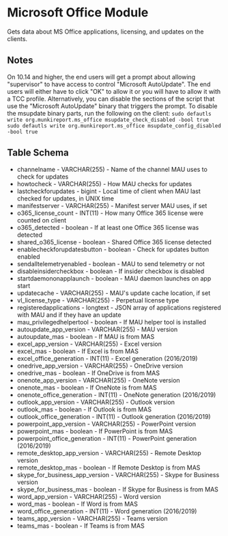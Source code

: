 Microsoft Office Module
==============

Gets data about MS Office applications, licensing, and updates on the clients.

## Notes

On 10.14 and higher, the end users will get a prompt about allowing "supervisor" to have access to control "Microsoft AutoUpdate". The end users will either have to click "OK" to allow it or you will have to allow it with a TCC profile. Alternatively, you can disable the sections of the script that use the "Microsoft AutoUpdate" binary that triggers the prompt. To disable the msupdate binary parts, run the following on the client:
`sudo defautls write org.munkireport.ms_office msupdate_check_disabled -bool true`
`sudo defautls write org.munkireport.ms_office msupdate_config_disabled -bool true`

Table Schema
------
* channelname - VARCHAR(255) - Name of the channel MAU uses to check for updates
* howtocheck - VARCHAR(255) - How MAU checks for updates
* lastcheckforupdates - bigint - Local time of client when MAU last checked for updates, in UNIX time
* manifestserver - VARCHAR(255) - Manifest server MAU uses, if set
* o365_license_count - INT(11) - How many Office 365 license were counted on client
* o365_detected - boolean - If at least one Office 365 license was detected
* shared_o365_license - boolean - Shared Office 365 license detected
* enablecheckforupdatesbutton - boolean - Check for updates button enabled
* sendalltelemetryenabled - boolean - MAU to send telemetry or not
* disableinsidercheckbox - boolean - If insider checkbox is disabled
* startdaemononapplaunch - boolean - MAU daemon launches on app start
* updatecache - VARCHAR(255) - MAU's update cache location, if set
* vl_license_type - VARCHAR(255) - Perpetual license type
* registeredapplications - longtext - JSON array of applications registered with MAU and if they have an update
* mau_privilegedhelpertool - boolean - If MAU helper tool is installed
* autoupdate_app_version - VARCHAR(255) - MAU version
* autoupdate_mas - boolean - If MAU is from MAS
* excel_app_version - VARCHAR(255) - Excel version
* excel_mas - boolean - If Excel is from MAS
* excel_office_generation - INT(11) - Excel generation (2016/2019)
* onedrive_app_version - VARCHAR(255) - OneDrive version
* onedrive_mas - boolean - If OneDrive is from MAS
* onenote_app_version - VARCHAR(255) - OneNote version
* onenote_mas - boolean - If OneNote is from MAS
* onenote_office_generation - INT(11) - OneNote generation (2016/2019)
* outlook_app_version - VARCHAR(255) - Outlook version
* outlook_mas - boolean - If Outlook is from MAS
* outlook_office_generation - INT(11) - Outlook generation (2016/2019)
* powerpoint_app_version - VARCHAR(255) - PowerPoint version
* powerpoint_mas - boolean - If PowerPoint is from MAS
* powerpoint_office_generation - INT(11) - PowerPoint generation (2016/2019)
* remote_desktop_app_version - VARCHAR(255) - Remote Desktop version
* remote_desktop_mas - boolean - If Remote Desktop is from MAS
* skype_for_business_app_version - VARCHAR(255) - Skype for Business version
* skype_for_business_mas - boolean - If Skype for Business is from MAS
* word_app_version - VARCHAR(255) - Word version
* word_mas - boolean - If Word is from MAS
* word_office_generation - INT(11) - Word generation (2016/2019)
* teams_app_version - VARCHAR(255) - Teams version
* teams_mas - boolean - If Teams is from MAS


